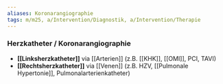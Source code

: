```yaml
---
aliases: Koronarangiographie
tags: m/m25, a/Intervention/Diagnostik, a/Intervention/Therapie
---
```

### Herzkatheter / Koronarangiographie
- **[[Linksherzkatheter]]** via [[Arterien]] (z.B. [[KHK]], [[OMI]], PCI, TAVI)
- **[[Rechtsherzkatheter]]** via [[Venen]] (z.B. HZV, [[Pulmonale Hypertonie]], Pulmonalarterienkatheter)